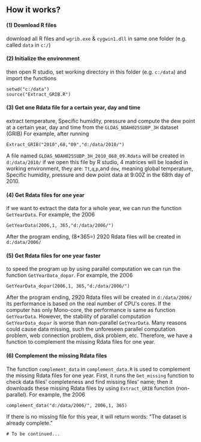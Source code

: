 ## How it works?

#### (1) Download R files
download all R files and `wgrib.exe` & `cygwin1.dll` in same one folder (e.g. called `data` in `c:/`)

#### (2) Initialize the environment
then open R studio, set working directory in this folder (e.g. `c:/data`) and import the functions

 	setwd("c:/data")
 	source("Extract_GRIB.R")

#### (3) Get one Rdata file for a certain year, day and time
extract temperature, Specific humidity, pressure and compute the dew point at a certain year, day and time from the `GLDAS_NOAH025SUBP_3H` dataset (GRIB) For example, after running

	Extract_GRIB("2010",68,"09","d:/data/2010/")


A file named `GLDAS_NOAH025SUBP_3H_2010_068_09.Rdata` will be created in `d:/data/2010/` if we open this file by R studio, 4 matrices will be loaded in working environment, they are: `Tt`,`q`,`p`,and `dew`, meaning global temperature, Specific humidity, pressure and dew point data at 9:00Z in the 68th day of 2010.

#### (4) Get Rdata files for one year
if we want to extract the data for a whole year, we can run the function `GetYearData`. For example, the 2006

	GetYearData(2006,1, 365,"d:/data/2006/")
 
After the program ending, (8*365=) 2920 Rdata files will be created in `d:/data/2006/`
 
#### (5) Get Rdata files for one year faster
to speed the program up by using parallel computation
we can run the function `GetYearData_dopar`. For example, the 2006

	GetYearData_dopar(2006,1, 365,"d:/data/2006/")
 
After the program ending, 2920 Rdata files will be created in `d:/data/2006/`
its performance is based on the real number of CPU's cores. If the computer has only Mono-core, the performance is same as function `GetYearData`.
However, the stability of parallel computation `GetYearData_dopar` is worse than non-parallel `GetYearData`. Many reasons could cause data missing, such the unforeseen parallel computation problem, web connection problem, disk problem, etc. Therefore, we have a function to complement the missing Rdata files for one year.

#### (6) Complement the missing Rdata files
The function `complement_data` in `complement_data.R` is used to complement the missing Rdata files for one year. 
First, it runs the `Get_missing` function to check data files' completeness and find missing files' name; then it downloads these missing Rdata files by using `Extract_GRIB` function (non-parallel). For example, the 2006

	complement_data("d:/data/2006/", 2006,1, 365)

If there is no missing file for this year, it will return words: "The dataset is already complete."
	
	# To be continued...
